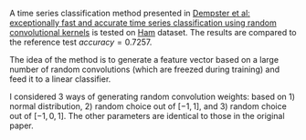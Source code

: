 A time series classification method presented in [Dempster et al: exceptionally fast and accurate time series classification using random convolutional kernels](https://arxiv.org/abs/1910.13051) is tested on [Ham](https://www.timeseriesclassification.com/description.php?Dataset=Ham) dataset. The results are compared to the reference test $accuracy = 0.7257.$

The idea of the method is to generate a feature vector based on a large number of random convolutions (which are freezed during training) and feed it to a linear classifier.

I considered 3 ways of generating random convolution weights: based on 1) normal distribution, 2) random choice out of $[-1, 1]$, and 3) random choice out of $[-1, 0, 1].$ The other parameters are identical to those in the original paper.
